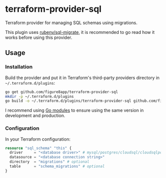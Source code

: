# terraform-provider-sql

Terraform provider for managing SQL schemas using migrations.

This plugin uses [rubenv/sql-migrate](https://github.com/rubenv/sql-migrate),
it is recommended to go read how it works before using this provider.

## Usage

### Installation

Build the provider and put it in Terraform's third-party providers directory in `~/.terraform.d/plugins`:

```bash
go get github.com/figure8app/terraform-provider-sql
mkdir -p ~/.terraform.d/plugins
go build -o ~/.terraform.d/plugins/terraform-provider-sql github.com/figure8app/terraform-provider-sql
```

I recommend using [Go modules](https://github.com/golang/go/wiki/Modules) to ensure
using the same version in development and production.

### Configuration

In your Terraform configuration:

```terraform
resource "sql_schema" "this" {
  driver     = "<database driver>" # mysql/postgres/cloudsql/cloudsqlpostgres
  datasource = "<database connection string>"
  directory  = "migrations" # optional
  table      = "schema_migrations" # optional
}
```
